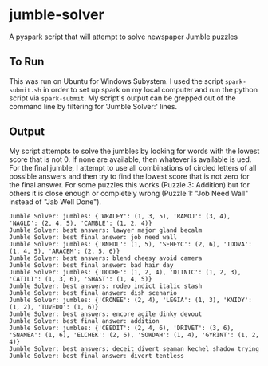 # jumble-solver
A pyspark script that will attempt to solve newspaper Jumble puzzles

## To Run

This was run on Ubuntu for Windows Subystem. I used the script `spark-submit.sh` in order to set up spark on my local computer and run the python script via `spark-submit`. My script's output can be grepped out of the command line by filtering for 'Jumble Solver:' lines.

## Output

My script attempts to solve the jumbles by looking for words with the lowest score that is not 0. If none are available, then whatever is available is ued. For the final jumble, I attempt to use all combinations of circled letters of all possible answers and then try to find the lowest score that is not zero for the final answer. For some puzzles this works (Puzzle 3: Addition) but for others it is close enough or completely wrong (Puzzle 1: "Job Need Wall" instead of "Jab Well Done").

```
Jumble Solver: jumbles: {'WRALEY': (1, 3, 5), 'RAMOJ': (3, 4), 'NAGLD': (2, 4, 5), 'CAMBLE': (1, 2, 4)}
Jumble Solver: best answers: lawyer major gland becalm
Jumble Solver: best final answer: job need wall
Jumble Solver: jumbles: {'BNEDL': (1, 5), 'SEHEYC': (2, 6), 'IDOVA': (1, 4, 5), 'ARACEM': (2, 5, 6)}
Jumble Solver: best answers: blend cheesy avoid camera
Jumble Solver: best final answer: bad hair day
Jumble Solver: jumbles: {'DOORE': (1, 2, 4), 'DITNIC': (1, 2, 3), 'CATILI': (1, 3, 6), 'SHAST': (1, 4, 5)}
Jumble Solver: best answers: rodeo indict italic stash
Jumble Solver: best final answer: dish scenario
Jumble Solver: jumbles: {'CRONEE': (2, 4), 'LEGIA': (1, 3), 'KNIDY': (1, 2), 'TUVEDO': (1, 6)}
Jumble Solver: best answers: encore agile dinky devout
Jumble Solver: best final answer: addition
Jumble Solver: jumbles: {'CEEDIT': (2, 4, 6), 'DRIVET': (3, 6), 'SNAMEA': (1, 6), 'ELCHEK': (2, 6), 'SOWDAH': (1, 4), 'GYRINT': (1, 2, 4)}
Jumble Solver: best answers: deceit divert seaman kechel shadow trying
Jumble Solver: best final answer: divert tentless
```